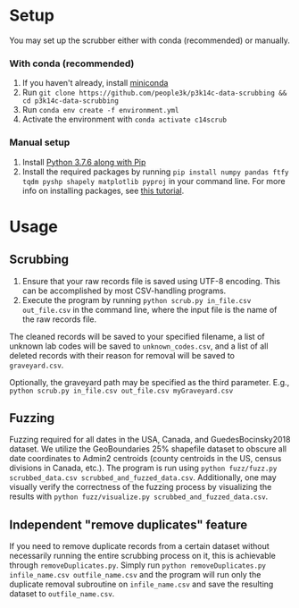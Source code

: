 # Setup

You may set up the scrubber either with conda (recommended) or manually.

### With conda (recommended)
1.  If you haven't already, install [miniconda](https://docs.conda.io/en/latest/miniconda.html)
2.  Run ``git clone https://github.com/people3k/p3k14c-data-scrubbing && cd p3k14c-data-scrubbing``
3.  Run ``conda env create -f environment.yml``
4.  Activate the environment with ``conda activate c14scrub``

### Manual setup
1.  Install [Python 3.7.6 along with Pip](https://www.python.org/downloads/release/python-376/)
2.  Install the required packages by running ``pip install numpy pandas ftfy tqdm pyshp shapely matplotlib pyproj`` in your command line. For more info on installing packages, see [this tutorial](https://packaging.python.org/tutorials/installing-packages/).

# Usage

## Scrubbing
1.  Ensure that your raw records file is saved using UTF-8 encoding. This can be accomplished by most CSV-handling programs.
2.  Execute the program by running ``python scrub.py in_file.csv out_file.csv`` in the command line, where the input file is the name of the raw records file.

The cleaned records will be saved to your specified filename, a list of unknown lab codes will be saved to ``unknown_codes.csv``, and a list of all deleted records with their reason for removal will be saved to ``graveyard.csv``.

Optionally, the graveyard path may be specified as the third parameter. E.g., ``python scrub.py in_file.csv out_file.csv myGraveyard.csv``

## Fuzzing
Fuzzing required for all dates in the USA, Canada, and GuedesBocinsky2018 dataset. We utilize the GeoBoundaries 25% shapefile dataset to obscure all date coordinates to Admin2 centroids (county centroids in the US, census divisions in Canada, etc.). The program is run using ``python fuzz/fuzz.py scrubbed_data.csv scrubbed_and_fuzzed_data.csv``. Additionally, one may visually verify the correctness of the fuzzing process by visualizing the results with ``python fuzz/visualize.py scrubbed_and_fuzzed_data.csv``.

## Independent "remove duplicates" feature
If you need to remove duplicate records from a certain dataset without necessarily running the entire scrubbing process on it, this is achievable through ``removeDuplicates.py``. Simply run ``python removeDuplicates.py infile_name.csv outfile_name.csv`` and the program will run only the duplicate removal subroutine on ``infile_name.csv`` and save the resulting dataset to ``outfile_name.csv``.
